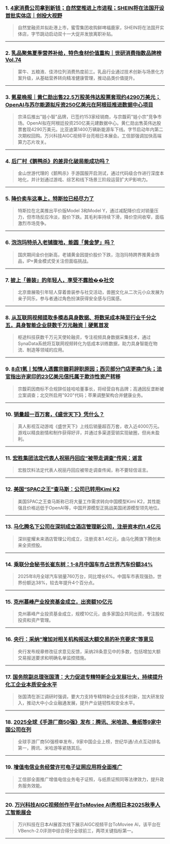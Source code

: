 ### 1. [4家消费公司拿到新钱；自然堂推进上市进程；SHEIN将在法国开设首批实体店｜创投大视野](https://36kr.com/p/3504264292670600?f=rss)

> 自然堂融资并拟赴港上市，蜜雪集团收购鲜啤福鹿家，SHEIN将在法国开实体店，字节跳动启动双十一大促并发放离职补贴。

---


### 2. [乳品聚焦夏季营养补给，特色食材价值重构｜世研消费指数品牌榜Vol.74](https://36kr.com/p/3504660875385728?f=rss)

> 蒙牛、五粮液、佳沛位列消费热度前三。乳品行业通过技术创新与场景化方案升级，从基础营养转向精准健康管理，推动品类价值提升。

---


### 3. [氪星晚报｜黄仁勋出售22.5万股英伟达股票套现约4290万美元；OpenAI与苏尔能源拟斥资250亿美元在阿根廷推进数据中心项目](https://36kr.com/p/3504602007608452?f=rss)

> 宗泽后推出"娃小智"品牌，已签约153家经销商，与宗馥莉"娃小宗"竞争市场。OpenAI拟在阿根廷投资250亿美元建数据中心。黄仁勋出售英伟达股票套现4290万美元。比亚迪第1400万辆新能源车下线。字节启动年内第二次期权回购。万兴科技AIGC视频平台亮相日本展会。工信部强调加快高端算力芯片攻关。

---


### 4. [后厂村《鹅鸭杀》的差异化破局能成功吗？](https://36kr.com/p/3504541158169734?f=rss)

> 金山世游代理的《鹅鸭杀》手游国服开启测试，通过代码级合作进行深度本地化，并计划通过游戏、综艺和线下场景三阶段运营扩大IP影响力。

---


### 5. [降价卖车这事上，特斯拉已经尽力了](https://36kr.com/p/3504242004860041?f=rss)

> 特斯拉在北美推出平价版Model 3和Model Y，通过减配降价应对销量压力，但市场反应冷淡，股价下跌。其毛利率持续下滑，降价空间收窄，面临激烈市场竞争。

---


### 6. [泡泡玛特杀入老铺腹地，能圆「黄金梦」吗？](https://36kr.com/p/3504229737733253?f=rss)

> 国庆期间金价创新高，老铺黄金因提价股价下跌，泡泡玛特跨界推黄金饰品，IP+黄金模式受关注但面临挑战。

---


### 7. [披上「兽装」的年轻人，享受不露脸��社交](https://36kr.com/p/3501695407102857?f=rss)

> 北京兽展吸引年轻人穿着兽装参与社交活动，兽圈文化从二次元小众发展为亲子同乐，参与者通过角色扮演获得安全感与归属感。

---


### 8. [从互联网视频提取多模态具身数据、将数采成本降至行业千分之五，具身智能企业获数千万元融资｜硬氪首发](https://36kr.com/p/3503102458780802?f=rss)

> 枢途科技获数千万元天使轮融资，专注视频具身数据采集技术，通过SynaData系统将互联网视频转化为低成本训练数据，助力具身智能在物流、制造等领域的应用。

---


### 9. [8点1氪丨知情人透露宗馥莉辞职原因；西贝部分门店更换门头；法官指出许家印的23亿美元信托属于欺诈性资产转移](https://36kr.com/p/3504015995853703?f=rss)

> 宗馥莉因商标不合规辞任娃哈哈董事长，将经营自有品牌；高通因反垄断被立案调查；北交所启用"920"代码；苹果调整架构合并健康业务。

---


### 10. [销量超一百万套，《盛世天下》凭什么？](https://36kr.com/p/3503329057971076?f=rss)

> 真人影视互动游戏《盛世天下》上线后销量超百万套，收入近4000万元。游戏以精良剧情和制作获得好评，并通过多渠道营销实现破圈，但尚未盈利。

---


### 11. [宏胜集团法定代表人祝丽丹回应“被带走调查”传闻：谣言](https://36kr.com/newsflashes/3504716065430660?f=rss)

> 宏胜饮料法定代表人祝丽丹回应被带走调查传闻，称不要轻信谣言。

---


### 12. [美国“SPAC之王”查马斯：公司已转用Kimi K2](https://36kr.com/newsflashes/3504657363852164?f=rss)

> 美国SPAC之王查马斯称已将大量工作需求转向中国模型Kimi K2，其性能强且价格远低于OpenAI等，中国开源模型正挑战美国闭源模型领先地位。

---


### 13. [马化腾名下公司在深圳成立酒店管理新公司，注册资本约1.4亿元](https://36kr.com/newsflashes/3504621630856064?f=rss)

> 深圳星耀未来酒店管理公司成立，注册资本1.4亿元，由马化腾旗下腾创未来全资控股。

---


### 14. [乘联分会秘书长崔东树：1-8月中国车市占世界汽车份额34%](https://36kr.com/newsflashes/3504621043670153?f=rss)

> 2025年8月全球汽车销量760万台，同比增长6%。中国车市表现强劲，世界份额达38%，较去年提升4个百分点。

---


### 15. [克州慕峰产业投资基金成立，出资额10亿元](https://36kr.com/newsflashes/3504615971773575?f=rss)

> 克州慕峰产业投资基金成立，规模10亿元，由多家国企共同出资，专注股权投资和资产管理。

---


### 16. [央行：采纳“增加对相关机构报送大额交易的补充要求”等意见](https://36kr.com/newsflashes/3504611320437889?f=rss)

> 央行发布规章修改征求意见反馈，采纳28条意见中的多数，包括增加大额交易报送要求和明确名单监控措施。

---


### 17. [国务院副总理张国清：大力促进专精特新企业发展壮大，持续提升化工企业本质安全水平](https://36kr.com/newsflashes/3504609030478978?f=rss)

> 张国清在浙江调研时强调，要大力支持专精特新企业技术创新，加大研发投入，推动大中小企业融通发展，提升产业链韧性和安全水平。

---


### 18. [2025全球《手游厂商50强》发布：腾讯、米哈游、叠纸等9家中国公司在列](https://36kr.com/newsflashes/3504592027933830?f=rss)

> 全球手游厂商50强榜单发布，9家中国企业上榜，世纪华通/点点互动排名第一，腾讯、米哈游等紧随其后。

---


### 19. [增值电信业务经营许可电子证照应用将全面推广](https://36kr.com/newsflashes/3504591767313539?f=rss)

> 工信部全面推广增值电信业务电子证照，与纸质证照同等法律效力，提升政务服务效能。

---


### 20. [万兴科技AIGC视频创作平台ToMoviee AI亮相日本2025秋季人工智能展会](https://36kr.com/newsflashes/3504588366224513?f=rss)

> 万兴科技在日本AI展首次线下展示AIGC视频平台ToMoviee AI，该平台在VBench-2.0评测中综合得分全球前三，两项关键指标第一。

---

